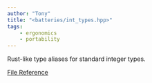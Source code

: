 ```yaml
---
author: "Tony"
title: "<batteries/int_types.hpp>"
tags:
    - ergonomics
    - portability
---
```

Rust-like type aliases for standard integer types.

[File Reference](reference/files/int__types_8hpp)
<!--more-->

